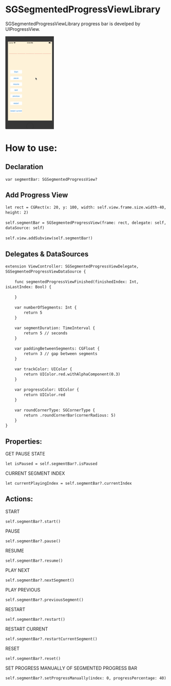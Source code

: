 # SGSegmentedProgressViewLibrary

SGSegmentedProgressViewLibrary progress bar is develped by UIProgressView.

<div><img src="https://github.com/sanjeevworkstation/SGImages/blob/master/segmentedprogressbardemo.gif" width="30%" height="30%"></div>

# How to use:

## Declaration

```
var segmentBar: SGSegmentedProgressView?
```

## Add Progress View

```
let rect = CGRect(x: 20, y: 100, width: self.view.frame.size.width-40, height: 2)

self.segmentBar = SGSegmentedProgressView(frame: rect, delegate: self, dataSource: self)

self.view.addSubview(self.segmentBar!)
```

## Delegates & DataSources

```
extension ViewController: SGSegmentedProgressViewDelegate, SGSegmentedProgressViewDataSource {

    func segmentedProgressViewFinished(finishedIndex: Int, isLastIndex: Bool) {
    
    }

    var numberOfSegments: Int {
        return 5
    }   

    var segmentDuration: TimeInterval {
        return 5 // seconds
    }

    var paddingBetweenSegments: CGFloat {
        return 3 // gap between segments
    }

    var trackColor: UIColor {
        return UIColor.red.withAlphaComponent(0.3)
    }

    var progressColor: UIColor {
        return UIColor.red
    }
    
    var roundCornerType: SGCornerType {
        return .roundCornerBar(cornerRadious: 5)
    }
}
```

## Properties:

GET PAUSE STATE

```
let isPaused = self.segmentBar?.isPaused
```

CURRENT SEGMENT INDEX

```
let currentPlayingIndex = self.segmentBar?.currentIndex
```

## Actions:

START

```
self.segmentBar?.start()
```

PAUSE

```
self.segmentBar?.pause()
```

RESUME

```
self.segmentBar?.resume()
```

PLAY NEXT

```
self.segmentBar?.nextSegment()
```

PLAY PREVIOUS

```
self.segmentBar?.previousSegment()
```

RESTART

```
self.segmentBar?.restart()
```

RESTART CURRENT

```
self.segmentBar?.restartCurrentSegment()
```

RESET

```
self.segmentBar?.reset()
```

SET PROGRESS MANUALLY OF SEGMENTED PROGRESS BAR

```
self.segmentBar?.setProgressManually(index: 0, progressPercentage: 40)
```
